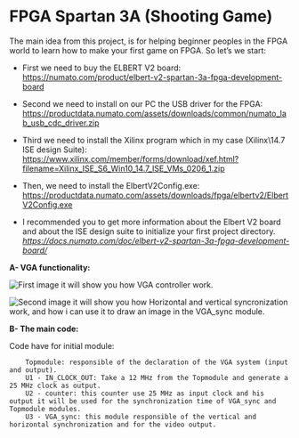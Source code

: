 # FPGA Spartan 3A (Shooting Game)

The main idea from this project, is for helping beginner peoples in the FPGA world to learn how to make your first game on FPGA. So let’s we start:

 - First we need to buy the ELBERT V2 board:                                                                               
 https://numato.com/product/elbert-v2-spartan-3a-fpga-development-board

 - Second we need to install on our PC the USB driver for the FPGA:                                                           
 https://productdata.numato.com/assets/downloads/common/numato_lab_usb_cdc_driver.zip

 - Third we need to install the Xilinx program which in my case (Xilinx\14.7 ISE design Suite):                                         
 https://www.xilinx.com/member/forms/download/xef.html?filename=Xilinx_ISE_S6_Win10_14.7_ISE_VMs_0206_1.zip

 - Then, we need to install the ElbertV2Config.exe:                                                           
 https://productdata.numato.com/assets/downloads/fpga/elbertv2/ElbertV2Config.exe                                                         

 - I recommended you to get more information about the Elbert V2 board and about the ISE  design suite to initialize your first project directory.                                                                    
 *https://docs.numato.com/doc/elbert-v2-spartan-3a-fpga-development-board/*


**A- VGA functionality:**

![First image it will show you how VGA controller work.](https://github.com/hassan-salloum/FPGA_VGA/blob/master/Documentation/VGACONTROLLER.png)

![Second image it will show you how Horizontal and vertical syncronization work, and how i can use it to draw an image in the 
VGA_sync module.](https://github.com/hassan-salloum/FPGA_VGA/blob/master/Documentation/HVSYNC.png)


**B- The main code:**

Code have for initial module:

        Topmodule: responsible of the declaration of the VGA system (input and output).
        U1 - IN_CLOCK_OUT: Take a 12 MHz from the Topmodule and generate a 25 MHz clock as output.
        U2 - counter: this counter use 25 MHz as input clock and his output it will be used for the synchronization time of VGA_sync and Topmodule modules.  
        U3 - VGA_sync: this module responsible of the vertical and horizontal synchronization and for the video output.


    
